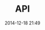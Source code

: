 ---
layout: page
title: "API"
description: "dev2"
date: 2014-12-18 21:49
sidebar: false
comments: false
sharing: true
footer: true
---